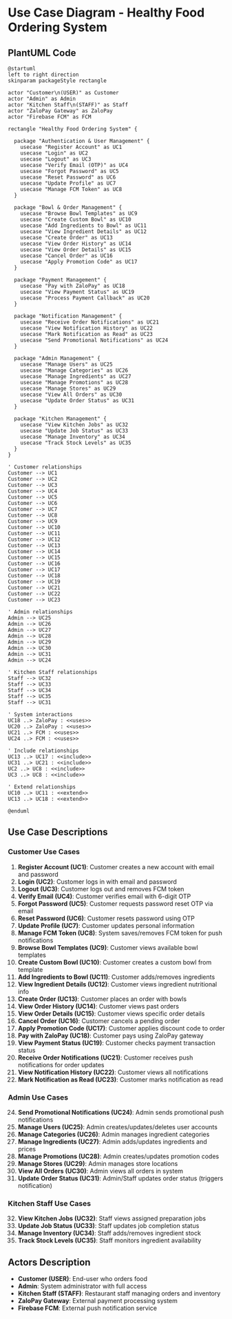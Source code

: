 # Use Case Diagram - Healthy Food Ordering System

## PlantUML Code

```plantuml
@startuml
left to right direction
skinparam packageStyle rectangle

actor "Customer\n(USER)" as Customer
actor "Admin" as Admin
actor "Kitchen Staff\n(STAFF)" as Staff
actor "ZaloPay Gateway" as ZaloPay
actor "Firebase FCM" as FCM

rectangle "Healthy Food Ordering System" {
  
  package "Authentication & User Management" {
    usecase "Register Account" as UC1
    usecase "Login" as UC2
    usecase "Logout" as UC3
    usecase "Verify Email (OTP)" as UC4
    usecase "Forgot Password" as UC5
    usecase "Reset Password" as UC6
    usecase "Update Profile" as UC7
    usecase "Manage FCM Token" as UC8
  }
  
  package "Bowl & Order Management" {
    usecase "Browse Bowl Templates" as UC9
    usecase "Create Custom Bowl" as UC10
    usecase "Add Ingredients to Bowl" as UC11
    usecase "View Ingredient Details" as UC12
    usecase "Create Order" as UC13
    usecase "View Order History" as UC14
    usecase "View Order Details" as UC15
    usecase "Cancel Order" as UC16
    usecase "Apply Promotion Code" as UC17
  }
  
  package "Payment Management" {
    usecase "Pay with ZaloPay" as UC18
    usecase "View Payment Status" as UC19
    usecase "Process Payment Callback" as UC20
  }
  
  package "Notification Management" {
    usecase "Receive Order Notifications" as UC21
    usecase "View Notification History" as UC22
    usecase "Mark Notification as Read" as UC23
    usecase "Send Promotional Notifications" as UC24
  }
  
  package "Admin Management" {
    usecase "Manage Users" as UC25
    usecase "Manage Categories" as UC26
    usecase "Manage Ingredients" as UC27
    usecase "Manage Promotions" as UC28
    usecase "Manage Stores" as UC29
    usecase "View All Orders" as UC30
    usecase "Update Order Status" as UC31
  }
  
  package "Kitchen Management" {
    usecase "View Kitchen Jobs" as UC32
    usecase "Update Job Status" as UC33
    usecase "Manage Inventory" as UC34
    usecase "Track Stock Levels" as UC35
  }
}

' Customer relationships
Customer --> UC1
Customer --> UC2
Customer --> UC3
Customer --> UC4
Customer --> UC5
Customer --> UC6
Customer --> UC7
Customer --> UC8
Customer --> UC9
Customer --> UC10
Customer --> UC11
Customer --> UC12
Customer --> UC13
Customer --> UC14
Customer --> UC15
Customer --> UC16
Customer --> UC17
Customer --> UC18
Customer --> UC19
Customer --> UC21
Customer --> UC22
Customer --> UC23

' Admin relationships
Admin --> UC25
Admin --> UC26
Admin --> UC27
Admin --> UC28
Admin --> UC29
Admin --> UC30
Admin --> UC31
Admin --> UC24

' Kitchen Staff relationships
Staff --> UC32
Staff --> UC33
Staff --> UC34
Staff --> UC35
Staff --> UC31

' System interactions
UC18 ..> ZaloPay : <<uses>>
UC20 ..> ZaloPay : <<uses>>
UC21 ..> FCM : <<uses>>
UC24 ..> FCM : <<uses>>

' Include relationships
UC13 ..> UC17 : <<include>>
UC31 ..> UC21 : <<include>>
UC2 ..> UC8 : <<include>>
UC3 ..> UC8 : <<include>>

' Extend relationships
UC10 ..> UC11 : <<extend>>
UC13 ..> UC18 : <<extend>>

@enduml
```

## Use Case Descriptions

### Customer Use Cases

1. **Register Account (UC1)**: Customer creates a new account with email and password
2. **Login (UC2)**: Customer logs in with email and password
3. **Logout (UC3)**: Customer logs out and removes FCM token
4. **Verify Email (UC4)**: Customer verifies email with 6-digit OTP
5. **Forgot Password (UC5)**: Customer requests password reset OTP via email
6. **Reset Password (UC6)**: Customer resets password using OTP
7. **Update Profile (UC7)**: Customer updates personal information
8. **Manage FCM Token (UC8)**: System saves/removes FCM token for push notifications
9. **Browse Bowl Templates (UC9)**: Customer views available bowl templates
10. **Create Custom Bowl (UC10)**: Customer creates a custom bowl from template
11. **Add Ingredients to Bowl (UC11)**: Customer adds/removes ingredients
12. **View Ingredient Details (UC12)**: Customer views ingredient nutritional info
13. **Create Order (UC13)**: Customer places an order with bowls
14. **View Order History (UC14)**: Customer views past orders
15. **View Order Details (UC15)**: Customer views specific order details
16. **Cancel Order (UC16)**: Customer cancels a pending order
17. **Apply Promotion Code (UC17)**: Customer applies discount code to order
18. **Pay with ZaloPay (UC18)**: Customer pays using ZaloPay gateway
19. **View Payment Status (UC19)**: Customer checks payment transaction status
20. **Receive Order Notifications (UC21)**: Customer receives push notifications for order updates
21. **View Notification History (UC22)**: Customer views all notifications
22. **Mark Notification as Read (UC23)**: Customer marks notification as read

### Admin Use Cases

24. **Send Promotional Notifications (UC24)**: Admin sends promotional push notifications
25. **Manage Users (UC25)**: Admin creates/updates/deletes user accounts
26. **Manage Categories (UC26)**: Admin manages ingredient categories
27. **Manage Ingredients (UC27)**: Admin adds/updates ingredients and prices
28. **Manage Promotions (UC28)**: Admin creates/updates promotion codes
29. **Manage Stores (UC29)**: Admin manages store locations
30. **View All Orders (UC30)**: Admin views all orders in system
31. **Update Order Status (UC31)**: Admin/Staff updates order status (triggers notification)

### Kitchen Staff Use Cases

32. **View Kitchen Jobs (UC32)**: Staff views assigned preparation jobs
33. **Update Job Status (UC33)**: Staff updates job completion status
34. **Manage Inventory (UC34)**: Staff adds/removes ingredient stock
35. **Track Stock Levels (UC35)**: Staff monitors ingredient availability

## Actors Description

- **Customer (USER)**: End-user who orders food
- **Admin**: System administrator with full access
- **Kitchen Staff (STAFF)**: Restaurant staff managing orders and inventory
- **ZaloPay Gateway**: External payment processing system
- **Firebase FCM**: External push notification service


